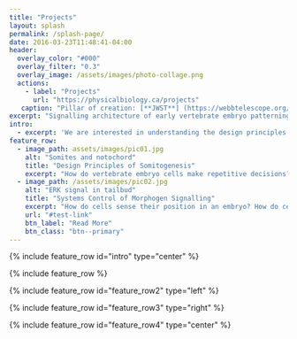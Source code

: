 ```yaml
---
title: "Projects"
layout: splash
permalink: /splash-page/
date: 2016-03-23T11:48:41-04:00
header:
  overlay_color: "#000"
  overlay_filter: "0.3"
  overlay_image: /assets/images/photo-collage.png
  actions:
    - label: "Projects"
      url: "https://physicalbiology.ca/projects"
   caption: "Pillar of creation: [**JWST**] (https://webbtelescope.org/contents/media/images/2022/052/01GF423GBQSK6ANC89NTFJW8VM)"
excerpt: "Signalling architecture of early vertebrate embryo patterning."
intro: 
  - excerpt: 'We are interested in understanding the design principles of morphogen signalling and conserved mechanisms of sequential embryo patterning.'
feature_row:
  - image_path: assets/images/pic01.jpg
    alt: "Somites and notochord"
    title: "Design Principles of Somitogenesis"
    excerpt: "How do vertebrate embryo cells make repetitive decisions? What controls the robustness of embryo **patterning** during somite segmentation?"
  - image_path: /assets/images/pic02.jpg
    alt: "ERK signal in tailbud"
    title: "Systems Control of Morphogen Signalling"
    excerpt: "How do cells sense their position in an embryo? How do cells both create and interpret **positional information** through diffusive morphogens?"
    url: "#test-link"
    btn_label: "Read More"
    btn_class: "btn--primary"
---
```


{% include feature_row id="intro" type="center" %}

{% include feature_row %}

{% include feature_row id="feature_row2" type="left" %}

{% include feature_row id="feature_row3" type="right" %}

{% include feature_row id="feature_row4" type="center" %}
